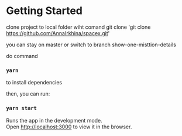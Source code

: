 # Getting Started 
clone project to local folder wiht comand git clone  'git clone https://github.com/AnnaIrkhina/spacex.git'

you can stay on master or switch to branch show-one-misttion-details

do command 
### `yarn` 
to install dependencies

then, you can run:

### `yarn start`

Runs the app in the development mode.\
Open [http://localhost:3000](http://localhost:3000) to view it in the browser.

